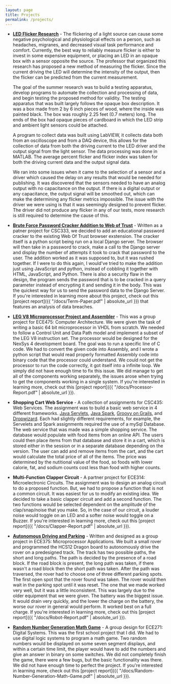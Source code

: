 ```yaml
---
layout: page
title: Projects
permalink: /projects/
---
```


* [**LED Flicker Research**](https://github.com/jross7997/LED-Flicker-Research)
	\- The flickering of a light source can cause some negative psychological and physiological effects on a person, such as headaches, migranes, and decreased
	visual task performance and comfort. Currently, the best way to reliably measure flicker is either to invest in some expensive equipment, or placing an LED
	in an opaque box with a sensor opposite the source. The professor that organized this research has proposed a new method of measuring the flicker. Since the 
	current driving the LED will determine the intensity of the output, then the flicker can be predicted from the current measurement. 

	The goal of the summer research was to build a testing apparatus, develop programs to automate the collection and processing of data, and begin testing the 
	proposed method for validity. The testing apparatus that was built largely follows the opaque box description. It was a box made from 2 by 6 inch pieces of wood,
	where the inside was painted black. The box was roughly 2.25 feet (0.7 meters) long. The ends of the box had opaque pieces of cardboard in which the LED strip and
	ambient light sensors could be attached.

	A program to collect data was built using LabVIEW, it collects data both from an oscilloscope and from a DAQ device, this allows
	 for the collection of data from both the driving current to the LED driver and the output signal from the light sensor. The data processing was done in MATLAB. 
	 The average percent flicker and flicker index was taken for both the driving current data and the output signal data.

	 We ran into some issues when it came to the selection of a sensor and a driver which caused the delay on any results that would be needed for publishing.
	 It was discovered that the sensors needed to have an analog output with no capacitance on the output. If there is a digital output or any capacitance, the
	 output signal will be smoothed out, which can make the determining any flicker metrics impossible. The issue with the driver we were using is that it was 
	 seemingly designed to prevent flicker. The driver did not produce any flicker in any of our tests, more research is still required to determine the cause of this. 

* [**Brute Force Password Cracker Addition to Web of Trust**](https://github.com/jross7997/CSC333-Brute-Force-Chrome-Extension)
	\- Written as a patner project for CSC333, we decided to add an educational password cracker to the existing Web Of Trust browser exstension.
	The cracker itself is a python script being run on a local Django server. The browser will then take in a password to crack, make a call to the Django
	server and display the number of attempts it took to crack that password to the user. The addition worked as it was supposed to, but it was rushed together. 
	If I were to do this again, I would've tried to make the addition just using JavaScript and python, instead of cobbling it together with HTML, JavaScript, and Python.
	There is also a security flaw in the design, the program sends the password that is to be cracked in a query parameter instead of encrypting it and sending it in the body.
	This was the quickest way for us to send the password data to the Django Server. If you're interested in learning more about this project, check out this [project report]({{ "/docs/Term-Paper.pdf" | absolute_url }}) that features an 
	analysis of data breaches.

* [**LEG V8 Microprocessor Project and Assembler**](https://github.com/jross7997/ECE475-CPU-Project)
	\- This was a group project for ECE475: Computer Architecture. We were given the task of writing a basic 64 bit microprocessor in VHDL from scratch. We needed
	to follow a Control Unit and Data Path model and implement a subset of the LEG V8 instruction set. The processor would be designed for the NexSys 4 development board.
	The goal was to run a specific line of C code. We had to convert the given code into Assembly, and I wrote a python script that would read properly formatted
	Assembly code into binary code that the processor could understand. We could not get the processor to run the code correctly, it got itself into a infinite loop. We simply did not have enough time
	to fix this issue. We did manage to get all of the components working separately, the issues arose when trying to get the components working in a single system. If you're interested in 
	learning more, check out this [project report]({{ "/docs/Processor-Report.pdf" | absolute_url }}).

* **Shopping Cart Web Service**
	\- A collection of assignments for CSC435: Web Services. The assignment was to build a basic web service in 4 different frameworks. [Java Servlets](https://github.com/jross7997/CSC435-Shopping-Cart-Servlets), [Java Spark](https://github.com/jross7997/CSC435-Shopping-Cart-Spark),
	[Groovy on Grails](https://github.com/jross7997/CSC435-Shopping-Cart-Grails), and [Dropwizard](https://github.com/jross7997/CSC435-Shopping-Cart-Dropwizard). Each had slightly different requirements, for example, the Servelets and Spark assignments required the use of a mySql Database.
	The web service that was made was a simple shopping service. The database would populate with food items from an online API. The users could then place items from that
	database and store it in a cart, which is stored either in the session or in a separate database depending on the version. The user can add and remove items from the cart, and the cart
	would calculate the total price of all of the items. The price was determined by the nutitional value of the food, so foods with lower calorie, fat, and sodium counts cost less than food with higher counts.

* **Multi-Function Clapper Circuit**
	\- A partner project for ECE314: Microelectronic Circuits. The assignment was to design an analog circuit to do a proposed function. But, we had to propose a function
	that is not a common circuit. It was easiest for us to modify an existing idea. We decided to take a basic clapper circuit and add a second function. The two functions would
	be selected dependent on the amplitude of the clap/snap/noise that you make. So, in the case of our circuit, a louder noise would toggle on an LED and a softer noise would toggle on a Buzzer. 
	If you're interested in learning more, check out this [project report]({{ "/docs/Clapper-Report.pdf" | absolute_url }}).

* [**Autonomous Driving and Parking**](https://github.com/jross7997/ECE375-Rover-Project)
	\- Written and designed as a group project in ECE375: Microprocessor Applications. We built a small rover and programmed the HCS12 Dragon board to autonomously drive the rover
	on a predesigned track. The track has two possible paths, the short and long paths. The path is decided by the presence of a road block. If the road block is present,
	the long path was taken, if there wasn't a road block then the short path was taken. After the path was traversed, the rover had to choose one of three different
	parking spots. The first open spot that the rover found was taken. The rover would then wait in the parking spot until it was reset. The one that we made worked very well, but it was 
	a little inconsistent. This was largely due to the older equipment that we were given. The battery was the biggest issue. It would drain very quickly, and the lower the charge on the battery, 
	the worse our rover in general would perform. It worked best on a full charge. If you're interested in learning more, check out this [project report]({{ "/docs/Robot-Report.pdf" | absolute_url }}).

* [**Random Number Generation Math Game**](https://github.com/jross7997/ECE271-Random-Number-Game-Project)
	\- A group design for ECE271: Digital Systems. This was the first school project that I did. We had to use digital logic systems to program a math game.
	Two random numbers would be displayed on some seven segment displays, and within a certain time limit, the player would have to add the numbers and give an answer
	in binary on some switches. We did not completely finish the game, there were a few bugs, but the basic functionality was there. We did not have enough time to perfect the project.
	If you're interested in learning more, check out this [project report]({{ "/docs/Random-Number-Generation-Math-Game.pdf" | absolute_url }}).

